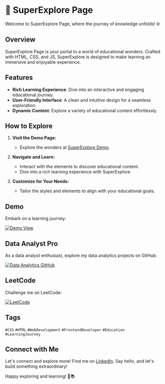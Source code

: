 # 🚀 SuperExplore Page

Welcome to SuperExplore Page, where the journey of knowledge unfolds! 🌐

## Overview

SuperExplore Page is your portal to a world of educational wonders. Crafted with HTML, CSS, and JS, SuperExplore is designed to make learning an immersive and enjoyable experience.

## Features

- **Rich Learning Experience**: Dive into an interactive and engaging educational journey.
- **User-Friendly Interface**: A clean and intuitive design for a seamless exploration.
- **Dynamic Content**: Explore a variety of educational content effortlessly.

## How to Explore

1. **Visit the Demo Page:**
   - Explore the wonders at [SuperExplore Demo](https://subhadip-hazra.github.io/explore-page-for-any-E-learning-websites/index1-1.html).

2. **Navigate and Learn:**
   - Interact with the elements to discover educational content.
   - Dive into a rich learning experience with SuperExplore.

3. **Customize for Your Needs:**
   - Tailor the styles and elements to align with your educational goals.

## Demo

Embark on a learning journey:

[![Demo View](https://img.shields.io/badge/Explore-Learn%20Now-blue)](https://subhadip-hazra.github.io/explore-page-for-any-E-learning-websites/index1-1.html)

## Data Analyst Pro

As a data analyst enthusiast, explore my data analytics projects on GitHub:

[![Data Analytics GitHub](https://img.shields.io/badge/Data%20Analytics-GitHub-green)](https://github.com/SUBHA2OO2)

## LeetCode

Challenge me on LeetCode:

[![LeetCode](https://img.shields.io/badge/LeetCode-Challenge%20Me-yellow)](https://leetcode.com/IamHazra)

## Tags

`#CSS` `#HTML` `#WebDevelopment` `#FrontendDeveloper` `#Education` `#LearningJourney`

## Connect with Me

Let's connect and explore more! Find me on [LinkedIn](https://www.linkedin.com/in/subhadiphazra). Say hello, and let's build something extraordinary!

Happy exploring and learning! 🚀📚
